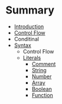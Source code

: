 # Summary

* [Introduction](README.md)
* [Control Flow](control_flow.md)
* Conditinal
* [Syntax](syntax.md)
   * Control Flow
   * [Literals](literals.md)
       * [Comment](commentl.md)
       * [String](strl.md)
       * [Number](numl.md)
       * [Array](arl.md)
       * [Boolean](booll.md)
       * [Function](funcl.md)

